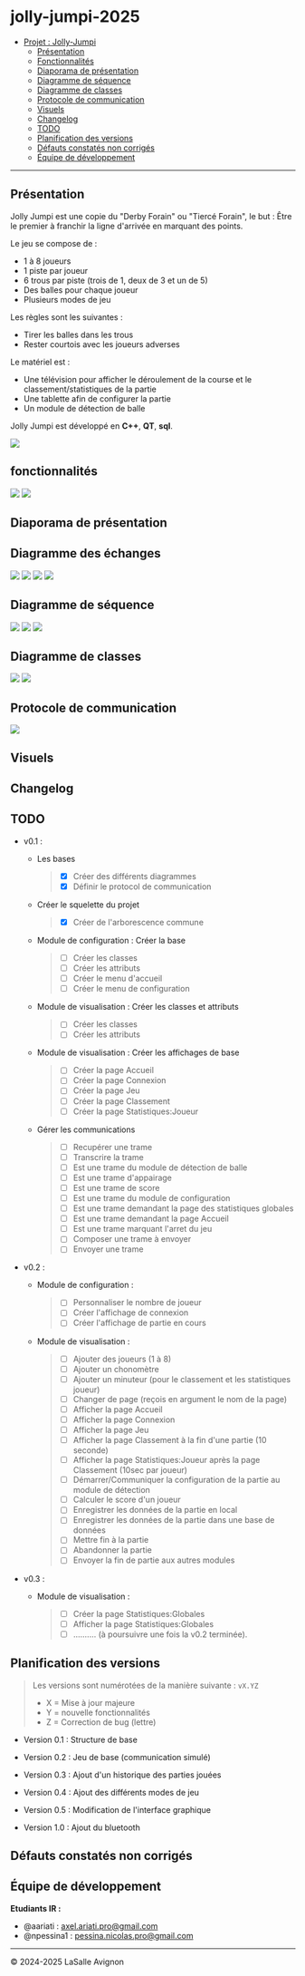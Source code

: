 # jolly-jumpi-2025


- [Projet : Jolly-Jumpi](#jolly-jumpi-2025)
  - [Présentation](#présentation)
  - [Fonctionnalités](#fonctionnalités)
  - [Diaporama de présentation](#diaporama-de-présentation)
  - [Diagramme de séquence](#diagramme-de-séquence)
  - [Diagramme de classes](#diagramme-de-classes)
  - [Protocole de communication](#Protocole-de-communication)
  - [Visuels](#visuels)
  - [Changelog](#changelog)
  - [TODO](#todo)
  - [Planification des versions](#planification-des-versions)
  - [Défauts constatés non corrigés](#défauts-constatés-non-corrigés)
  - [Équipe de développement](#équipe-de-développement)

---


## Présentation

Jolly Jumpi est une copie du "Derby Forain" ou "Tiercé Forain", le but : Être le premier à franchir la ligne d'arrivée en marquant des points.

Le jeu se compose de :

- 1 à 8 joueurs
- 1 piste par joueur
- 6 trous par piste (trois de 1, deux de 3 et un de 5)
- Des balles pour chaque joueur
- Plusieurs modes de jeu

Les règles sont les suivantes :

- Tirer les balles dans les trous
- Rester courtois avec les joueurs adverses

Le matériel est :

- Une télévision pour afficher le déroulement de la course et le classement/statistiques de la partie
- Une tablette afin de configurer la partie
- Un module de détection de balle

Jolly Jumpi est développé en **C++**, **QT**, **sql**.

![](./images/Readme/compositionSysteme.webp)

## fonctionnalités

![](./images/Readme/DiagrammeCasUtilisation-moduleConfiguration.webp)
![](./images/Readme/DiagrammeCasUtilisation-moduleVisualisation.webp)

## Diaporama de présentation


## Diagramme des échanges

![](./images/Readme/DiagrammeDesEchanges-Configuration.webp)
![](./images/Readme/DiagrammeDesEchanges-GestionPartie.webp)
![](./images/Readme/DiagrammeDesEchanges-AfficherStat.webp)
![](./images/Readme/DiagrammeDesEchanges-InterromprePartie.webp)


## Diagramme de séquence

![](./images/Readme/DiagrammeDeSequence-GestionPartie.webp)
![](./images/Readme/DiagrammeDeSequence-Statistiques.webp)
![](./images/Readme/DiagrammeDeSequence-InterromprePartie.webp)

## Diagramme de classes

![](./images/Readme/DiagrammeDeClasse-moduleConfiguration.webp)
![](./images/Readme/DiagrammeDeClasse-moduleVisualisation.webp)

## Protocole de communication

![](./images/Readme/ProtocolCommunication.webp)

## Visuels



## Changelog



## TODO

- v0.1 :

  - Les bases

    > - [X] Créer des différents diagrammes
    > - [X] Définir le protocol de communication

  - Créer le squelette du projet

    > - [X] Créer de l'arborescence commune

  - Module de configuration : Créer la base

    > - [ ] Créer les classes
    > - [ ] Créer les attributs
    > - [ ] Créer le menu d'accueil
    > - [ ] Créer le menu de configuration

  - Module de visualisation : Créer les classes et attributs

    > - [ ] Créer les classes
    > - [ ] Créer les attributs

  - Module de visualisation : Créer les affichages de base

    > - [ ] Créer la page Accueil
    > - [ ] Créer la page Connexion
    > - [ ] Créer la page Jeu
    > - [ ] Créer la page Classement
    > - [ ] Créer la page Statistiques:Joueur
  
  - Gérer les communications

    > - [ ] Recupérer une trame
    > - [ ] Transcrire la trame
    > - [ ] Est une trame du module de détection de balle
    > - [ ] Est une trame d'appairage
    > - [ ] Est une trame de score
    > - [ ] Est une trame du module de configuration
    > - [ ] Est une trame demandant la page des statistiques globales
    > - [ ] Est une trame demandant la page Accueil
    > - [ ] Est une trame marquant l'arret du jeu
    > - [ ] Composer une trame à envoyer
    > - [ ] Envoyer une trame

- v0.2 :
  
  - Module de configuration :
  
    > - [ ] Personnaliser le nombre de joueur
    > - [ ] Créer l'affichage de connexion
    > - [ ] Créer l'affichage de partie en cours

  - Module de visualisation : 

    > - [ ] Ajouter des joueurs (1 à 8)
    > - [ ] Ajouter un chonomètre
    > - [ ] Ajouter un minuteur (pour le classement et les statistiques joueur)
    > - [ ] Changer de page (reçois en argument le nom de la page)
    > - [ ] Afficher la page Accueil
    > - [ ] Afficher la page Connexion
    > - [ ] Afficher la page Jeu
    > - [ ] Afficher la page Classement à la fin d'une partie (10 seconde)
    > - [ ] Afficher la page Statistiques:Joueur après la page Classement (10sec par joueur)
    > - [ ] Démarrer/Communiquer la configuration de la partie au module de détection
    > - [ ] Calculer le score d'un joueur
    > - [ ] Enregistrer les données de la partie en local
    > - [ ] Enregistrer les données de la partie dans une base de données
    > - [ ] Mettre fin à la partie
    > - [ ] Abandonner la partie
    > - [ ] Envoyer la fin de partie aux autres modules

- v0.3 :

  - Module de visualisation : 

    > - [ ] Créer la page Statistiques:Globales
    > - [ ] Afficher la page Statistiques:Globales
    > - [ ] .......... (à poursuivre une fois la v0.2 terminée).

## Planification des versions

> Les versions sont numérotées de la manière suivante : `vX.YZ`
>
> - X = Mise à jour majeure
> - Y = nouvelle fonctionnalités
> - Z = Correction de bug (lettre)

- Version 0.1 : Structure de base

- Version 0.2 : Jeu de base (communication simulé)

- Version 0.3 : Ajout d'un historique des parties jouées

- Version 0.4 : Ajout des différents modes de jeu

- Version 0.5 : Modification de l'interface graphique

- Version 1.0 : Ajout du bluetooth

## Défauts constatés non corrigés



## Équipe de développement

**Etudiants IR :**
- @aariati : axel.ariati.pro@gmail.com
- @npessina1 : pessina.nicolas.pro@gmail.com

---

&copy; 2024-2025 LaSalle Avignon
